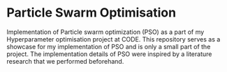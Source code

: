 # Particle Swarm Optimisation

Implementation of Particle swarm optimization (PSO) as a part of my Hyperparameter optimisation project at CODE.
This repository serves as a showcase for my implementation of PSO and is only a small part of the project.
The implementation details of PSO were inspired by a literature research that we performed beforehand.
